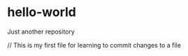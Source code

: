 # hello-world
Just another repository


// This is my first file for learning to commit changes to a file 
